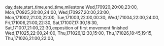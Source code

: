 day,date,start_time,end_time,milestone
Wed,170920,20:00,23:00,
Mon,170925,20:00,24:00,
Wed,170927,20:00,23:00,
Mon,171002,21:00,22:00,
Tue,171003,22:00,00:30,
Wed,171004,22:00,24:00,
Fri,171006,21:00,22:30,
Sat,171007,17:30,18:30,
Sat,171007,21:00,22:30,exposition of first movement finished
Wed,171025,22:00,24:00,
Thu,171026,12:30,15:00,
Thu,171026,18:45,19:15,
Thu,171026,21:00,22:00,
